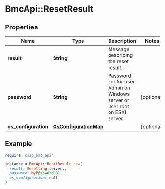 # BmcApi::ResetResult

## Properties

| Name | Type | Description | Notes |
| ---- | ---- | ----------- | ----- |
| **result** | **String** | Message describing the reset result. |  |
| **password** | **String** | Password set for user Admin on Windows server or user root on ESXi server. | [optional] |
| **os_configuration** | [**OsConfigurationMap**](OsConfigurationMap.md) |  | [optional] |

## Example

```ruby
require 'pnap_bmc_api'

instance = BmcApi::ResetResult.new(
  result: Resetting server.,
  password: MyP@ssw0rd_01,
  os_configuration: null
)
```

